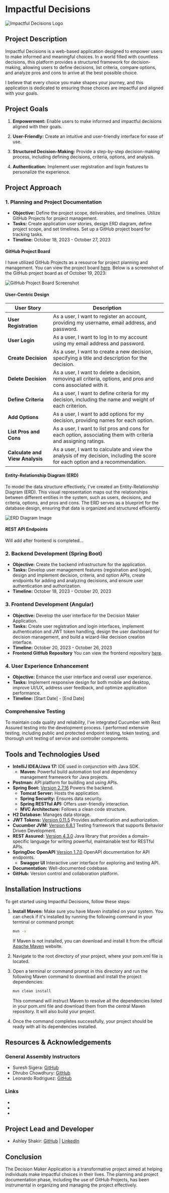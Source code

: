 # Impactful Decisions

![Impactful Decisions Logo](images/impactful-decisions-logo.png)

## Project Description

Impactful Decisions is a web-based application designed to empower users to make informed and meaningful choices. In a world filled with countless decisions, this platform provides a structured framework for decision-making, allowing users to define decisions, list criteria, compare options, and analyze pros and cons to arrive at the best possible choice.

I believe that every choice you make shapes your journey, and this application is dedicated to ensuring those choices are impactful and aligned with your goals.

## Project Goals

1. **Empowerment:** Enable users to make informed and impactful decisions aligned with their goals.

2. **User-Friendly:** Create an intuitive and user-friendly interface for ease of use.

3. **Structured Decision-Making:** Provide a step-by-step decision-making process, including defining decisions, criteria, options, and analysis.

4. **Authentication:** Implement user registration and login features to personalize the experience.

## Project Approach

### 1. Planning and Project Documentation

- **Objective:** Define the project scope, deliverables, and timelines. Utilize GitHub Projects for project management.
- **Tasks:** Create application user stories, design ERD diagram, define project scope, and set timelines. Set up a GitHub project board for tracking tasks.
- **Timeline:** October 18, 2023 - October 27, 2023

#### GitHub Project Board

I have utilized GitHub Projects as a resource for project planning and management. You can view the project board [here](https://github.com/users/ashleyshakir/projects/5). Below is a screenshot of the GitHub project board as of October 19, 2023:

![GitHub Project Board Screenshot](images/github-project-board.png)

#### User-Centric Design

| User Story                      | Description                                                                                                                    |
| ------------------------------- | ------------------------------------------------------------------------------------------------------------------------------ |
| **User Registration**           | As a user, I want to register an account, providing my username, email address, and password.                                  |
| **User Login**                  | As a user, I want to log in to my account using my email address and password.                                                 |
| **Create Decision**             | As a user, I want to create a new decision, specifying a title and description for the decision.                               |
| **Delete Decision**             | As a user, I want to delete a decision, removing all criteria, options, and pros and cons associated with it.                  |
| **Define Criteria**             | As a user, I want to define criteria for my decision, including the name and weight of each criterion.                         |
| **Add Options**                 | As a user, I want to add options for my decision, providing names for each option.                                             |
| **List Pros and Cons**          | As a user, I want to list pros and cons for each option, associating them with criteria and assigning ratings.                 |
| **Calculate and View Analysis** | As a user, I want to calculate and view the analysis of my decision, including the score for each option and a recommendation. |

#### Entity-Relationship Diagram (ERD)

To model the data structure effectively, I've created an Entity-Relationship Diagram (ERD). This visual representation maps out the relationships between different entities in the system, such as users, decisions, and criteria, options, and pros and cons. The ERD serves as a blueprint for the database design, ensuring that data is organized and structured efficiently.

![ERD Diagram Image](images/erd-diagram.png)

#### REST API Endpoints

Will add after frontend is completed...

### 2. Backend Development (Spring Boot)

- **Objective:** Create the backend infrastructure for the application.
- **Tasks:** Develop user management features (registration and login), design and implement decision, criteria, and option APIs, create endpoints for adding and analyzing decisions, and ensure user authentication and authorization.
- **Timeline:** October 18, 2023 - October 20, 2023

### 3. Frontend Development (Angular)

- **Objective:** Develop the user interface for the Decision Maker Application.
- **Tasks:** Create user registration and login interfaces, implement authentication and JWT token handling, design the user dashboard for decision management, and build a wizard-like decision creation interface.
- **Timeline:** October 20, 2023 - October 26, 2023
- **Frontend GitHub Repository** You can view the frontend repository [here](insert-link-to-repo).

### 4. User Experience Enhancement

- **Objective:** Enhance the user interface and overall user experience.
- **Tasks:** Implement responsive design for both mobile and desktop, improve UI/UX, address user feedback, and optimize application performance.
- **Timeline:** [Start Date] - [End Date]

### Comprehensive Testing

To maintain code quality and reliability, I've integrated Cucumber with Rest Assured testing into the development process. I performed extensive testing, including public and protected endpoint testing, token testing, and thorough unit testing of service and controller components.

## Tools and Technologies Used

- **IntelliJ IDEA/Java 17:** IDE used in conjunction with Java SDK.
  - **Maven:** Powerful build automation tool and dependency management framework for Java projects.
- **Postman:** API platform for building and using APIs.
- **Spring Boot:** [Version 2.7.16](https://mvnrepository.com/artifact/org.springframework.boot/spring-boot-starter-parent/2.7.16) Powers the backend.
  - **Tomcat Server:** Hosts the application.
  - **Spring Security:** Ensures data security.
  - **Spring RESTful API:** Offers user-friendly interaction.
  - **MVC Architecture:** Follows a clean code structure.
- **H2 Database:** Manages data storage.
- **JWT Tokens:** [Version 0.11.5](https://mvnrepository.com/artifact/io.jsonwebtoken/jjwt-api/0.11.5) Provides authentication and authorization.
- **Cucumber JVM:** [Version 6.8.1](https://mvnrepository.com/artifact/io.cucumber/cucumber-java/6.8.1) Testing framework that supports Behavior Driven Development.
- **REST Assured:** [Version 4.3.0](https://mvnrepository.com/artifact/io.rest-assured/rest-assured/4.3.0) Java library that provides a domain-specific language for writing powerful, maintainable test for RESTful APIs.
- **SpringDoc OpenAPI** [Version 1.7.0](https://springdoc.org/v1/#getting-startedGenerates) OpenAPI documentation for API endpoints.
  - **Swagger UI** Interactive user interface for exploring and testing API.
- **Documentation:** Well-documented codebase.
- **GitHub:** Version control and collaboration platform.

## Installation Instructions

To get started using Impactful Decisions, follow these steps:

1. **Install Maven:** Make sure you have Maven installed on your system. You can check if it's installed by running the following command in your terminal or command prompt:

   ```bash
   mvn -v
   ```

   If Maven is not installed, you can download and install it from the official [Apache Maven](https://maven.apache.org/download.cgi) website.

2. Navigate to the root directory of your project, where your pom.xml file is located.
3. Open a terminal or command prompt in this directory and run the following Maven command to download and install the project dependencies:

   ```bash
   mvn clean install
   ```

   This command will instruct Maven to resolve all the dependencies listed in your pom.xml file and download them from the central Maven repository. It will also build your project.

4. Once the command completes successfully, your project should be ready with all its dependencies installed.

## Resources & Acknowledgements

### General Assembly Instructors

- Suresh Sigera: [GitHub](https://github.com/sureshmelvinsigera)
- Dhrubo Chowdhury: [GitHub](https://github.com/Dhrubo-Chowdhury)
- Leonardo Rodriguez: [GitHub](https://github.com/LRodriguez92)

### Links

-
-
-

## Project Lead and Developer

- Ashley Shakir: [GitHub](https://github.com/ashleyshakir) | [LinkedIn](https://www.linkedin.com/in/ashleymshakir/)

## Conclusion

The Decision Maker Application is a transformative project aimed at helping individuals make impactful choices in their lives. The planning and project documentation phase, including the use of GitHub Projects, has been instrumental in organizing and managing the project effectively.
